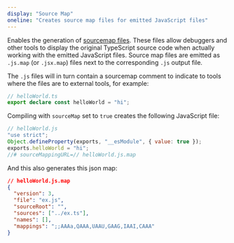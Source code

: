 ```yaml
---
display: "Source Map"
oneline: "Creates source map files for emitted JavaScript files"
---
```


Enables the generation of [sourcemap files](https://developer.mozilla.org/en-US/docs/Tools/Debugger/How_to/Use_a_source_map).
These files allow debuggers and other tools to display the original TypeScript source code when actually working with the emitted JavaScript files.
Source map files are emitted as `.js.map` (or `.jsx.map`) files next to the corresponding `.js` output file.

The `.js` files will in turn contain a sourcemap comment to indicate to tools where the files are to external tools, for example:

```ts
// helloWorld.ts
export declare const helloWorld = "hi";
```

Compiling with `sourceMap` set to `true` creates the following JavaScript file:

```js
// helloWorld.js
"use strict";
Object.defineProperty(exports, "__esModule", { value: true });
exports.helloWorld = "hi";
//# sourceMappingURL=// helloWorld.js.map
```

And this also generates this json map:

```json
// helloWorld.js.map
{
  "version": 3,
  "file": "ex.js",
  "sourceRoot": "",
  "sources": ["../ex.ts"],
  "names": [],
  "mappings": ";;AAAa,QAAA,UAAU,GAAG,IAAI,CAAA"
}
```
